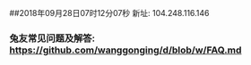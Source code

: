 ##2018年09月28日07时12分07秒 新址: 104.248.116.146
### 兔友常见问题及解答: https://github.com/wanggonging/d/blob/w/FAQ.md
